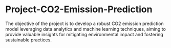 # Project-CO2-Emission-Prediction
The objective of the project is to develop a robust CO2 emission prediction model leveraging data analytics and machine learning techniques, aiming to provide valuable insights for mitigating environmental impact and fostering sustainable practices.
